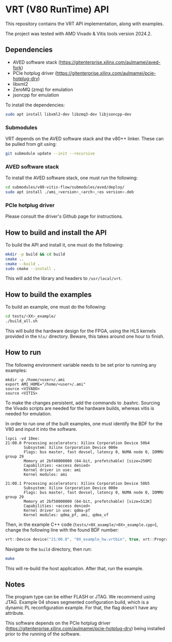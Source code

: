 # VRT (V80 RunTime) API

This repository contains the VRT API implementation, along with examples.

The project was tested with AMD Vivado & Vitis tools version 2024.2.
## Dependencies

- AVED software stack (https://gitenterprise.xilinx.com/aulmamei/aved-fork)
- PCIe hotplug driver (https://gitenterprise.xilinx.com/aulmamei/pcie-hotplug-drv)
- libxml2
- ZeroMQ (zmq) for emulation
- jsoncpp for emulation

To install the dependencies:

```bash
sudo apt install libxml2-dev libzmq3-dev libjsoncpp-dev
```

### Submodules
VRT depends on the AVED software stack and the v80++ linker. These can be pulled from git using:
```bash
git submodule update --init --recursive
```

### AVED software stack
To install the AVED software stack, one must run the following:

```bash
cd submodules/v80-vitis-flow/submodules/aved/deploy/
sudo apt install ./ami_<version>_<arch>_<os version>.deb
```

### PCIe hotplug driver

Please consult the driver's Github page for instructions.


## How to build and install the API

To build the API and install it, one must do the following:
```bash
mkdir -p build && cd build
cmake ..
cmake --build .
sudo cmake --install .
```
This will add the library and headers to `/usr/local/vrt`.

## How to build the examples


To build an example, one must do the following:

```bash
cd tests/<XX>_example/
./build_all.sh
```

This will build the hardware design for the FPGA, using the HLS kernels provided in the `hls/` directory. Beware, this takes around one hour to finish.

## How to run

The following environment variable needs to be set prior to running any examples:

```
mkdir -p /home/<user>/.ami
export AMI_HOME="/home/<user>/.ami"
source <VIVADO>
source <VITIS>
```
To make the changes persistent, add the commands to .bashrc. Sourcing the Vivado scripts are needed for the hardware builds, whereas vitis is needed for emulation.

In order to run one of the built examples, one must identify the BDF for the V80 and input it into the software.

```
lspci -vd 10ee:
21:00.0 Processing accelerators: Xilinx Corporation Device 50b4
        Subsystem: Xilinx Corporation Device 000e
        Flags: bus master, fast devsel, latency 0, NUMA node 0, IOMMU group 29
        Memory at 2bf40000000 (64-bit, prefetchable) [size=256M]
        Capabilities: <access denied>
        Kernel driver in use: ami
        Kernel modules: ami

21:00.1 Processing accelerators: Xilinx Corporation Device 50b5
        Subsystem: Xilinx Corporation Device 000e
        Flags: bus master, fast devsel, latency 0, NUMA node 0, IOMMU group 29
        Memory at 2bf50000000 (64-bit, prefetchable) [size=512K]
        Capabilities: <access denied>
        Kernel driver in use: qdma-pf
        Kernel modules: qdma_pf, ami, qdma_vf
```

Then, in the example C++ code (`tests/<0X_example/<0X>_example.cpp>`), change the following line with the found BDF number:

```C++
vrt::Device device("21:00.0", "0X_example_hw.vrtbin", true, vrt::ProgramType::JTAG);
```

Navigate to the `build` directory, then run:

```bash
make
```
This will re-build the host application. After that, run the example.


## Notes
The program type can be either FLASH or JTAG. We recommend using JTAG. Example 04 shows segmented configuration build, which is a dynamic PL reconfiguration example. For that, the flag doesn't have any attribute.

This software depends on the PCIe hotplug driver (https://gitenterprise.xilinx.com/aulmamei/pcie-hotplug-drv) being installed prior to the running of the software.
